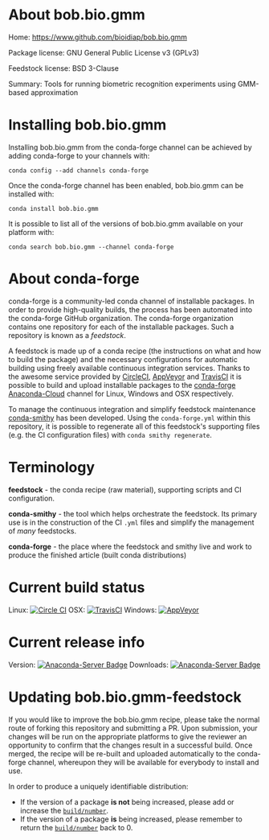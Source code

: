 About bob.bio.gmm
=================

Home: https://www.github.com/bioidiap/bob.bio.gmm

Package license: GNU General Public License v3 (GPLv3)

Feedstock license: BSD 3-Clause

Summary: Tools for running biometric recognition experiments using GMM-based approximation



Installing bob.bio.gmm
======================

Installing bob.bio.gmm from the conda-forge channel can be achieved by adding conda-forge to your channels with:

```
conda config --add channels conda-forge
```

Once the conda-forge channel has been enabled, bob.bio.gmm can be installed with:

```
conda install bob.bio.gmm
```

It is possible to list all of the versions of bob.bio.gmm available on your platform with:

```
conda search bob.bio.gmm --channel conda-forge
```


About conda-forge
=================

conda-forge is a community-led conda channel of installable packages.
In order to provide high-quality builds, the process has been automated into the
conda-forge GitHub organization. The conda-forge organization contains one repository 
for each of the installable packages. Such a repository is known as a *feedstock*.

A feedstock is made up of a conda recipe (the instructions on what and how to build
the package) and the necessary configurations for automatic building using freely
available continuous integration services. Thanks to the awesome service provided by
[CircleCI](https://circleci.com/), [AppVeyor](http://www.appveyor.com/)
and [TravisCI](https://travis-ci.org/) it is possible to build and upload installable
packages to the [conda-forge](https://anaconda.org/conda-forge)
[Anaconda-Cloud](http://docs.anaconda.org/) channel for Linux, Windows and OSX respectively.

To manage the continuous integration and simplify feedstock maintenance
[conda-smithy](http://github.com/conda-forge/conda-smithy) has been developed.
Using the ``conda-forge.yml`` within this repository, it is possible to regenerate all of
this feedstock's supporting files (e.g. the CI configuration files) with ``conda smithy regenerate``.


Terminology
===========

**feedstock** - the conda recipe (raw material), supporting scripts and CI configuration.

**conda-smithy** - the tool which helps orchestrate the feedstock.
                   Its primary use is in the construction of the CI ``.yml`` files
                   and simplify the management of *many* feedstocks.

**conda-forge** - the place where the feedstock and smithy live and work to
                  produce the finished article (built conda distributions)

Current build status
====================
Linux: [![Circle CI](https://circleci.com/gh/conda-forge/bob.bio.gmm-feedstock.svg?style=svg)](https://circleci.com/gh/conda-forge/bob.bio.gmm-feedstock)
OSX: [![TravisCI](https://travis-ci.org/conda-forge/bob.bio.gmm-feedstock.svg?branch=master)](https://travis-ci.org/conda-forge/bob.bio.gmm-feedstock) 
Windows: [![AppVeyor](https://ci.appveyor.com/api/projects/status/github/conda-forge/bob.bio.gmm-feedstock?svg=True)](https://ci.appveyor.com/project/conda-forge/bob.bio.gmm-feedstock/branch/master)

Current release info
====================
Version: [![Anaconda-Server Badge](https://anaconda.org/conda-forge/bob.bio.gmm/badges/version.svg)](https://anaconda.org/conda-forge/bob.bio.gmm)
Downloads: [![Anaconda-Server Badge](https://anaconda.org/conda-forge/bob.bio.gmm/badges/downloads.svg)](https://anaconda.org/conda-forge/bob.bio.gmm)


Updating bob.bio.gmm-feedstock
==============================

If you would like to improve the bob.bio.gmm recipe, please take the normal
route of forking this repository and submitting a PR. Upon submission, your changes will
be run on the appropriate platforms to give the reviewer an opportunity to confirm that the
changes result in a successful build. Once merged, the recipe will be re-built and uploaded
automatically to the conda-forge channel, whereupon they will be available for everybody to
install and use.

In order to produce a uniquely identifiable distribution:
 * If the version of a package **is not** being increased, please add or increase
   the [``build/number``](http://conda.pydata.org/docs/building/meta-yaml.html#build-number-and-string). 
 * If the version of a package **is** being increased, please remember to return
   the [``build/number``](http://conda.pydata.org/docs/building/meta-yaml.html#build-number-and-string)
   back to 0.
